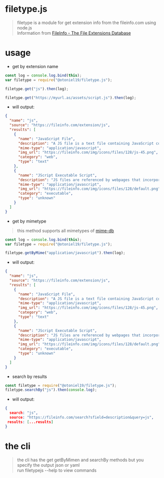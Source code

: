 # filetype.js

> filetype is a module for get extension info from the fileinfo.com using node.js <br>
> Information from [FileInfo - The File Extensions Database](https://fileinfo.com)

# usage

- get by extension name

```js
const log = console.log.bind(this);
var filetype = require("@otoniel19/filetype.js");

filetype.get("js").then(log);

filetype.get("https://myurl.as/assets/script.js").then(log);
```

- will output:

```json
{
  "name": "js",
  "source": "https://fileinfo.com/extension/js",
  "results": [
    {
      "name": "JavaScript File",
      "description": "A JS file is a text file containing JavaScript code that is used to execute JavaScript instructions in webpages. It may include functions that open and close windows, validate form fields, enable rollover images, or create dropdown menus.",
      "mime-type": "application/javascript",
      "img_url": "https://fileinfo.com/img/icons/files/128/js-45.png",
      "category": "web",
      "type": "text"
    },
    {
      "name": "JScript Executable Script",
      "description": "JS files are referenced by webpages that incorporate JavaScript functions. They are usually imported in the or sections of the HTML. JS files are helpful when the same JavaScript code is used in multiple webpages as they allow the different pages to reference the code in the one external JS file.",
      "mime-type": "application/javascript",
      "img_url": "https://fileinfo.com/img/icons/files/128/default.png",
      "category": "executable",
      "type": "unknown"
    }
  ]
}
```

- get by mimetype

> this method supports all mimetypes of [mime-db](https://raw.githubusercontent.com/jshttp/mime-db/master/db.json)

```js
const log = console.log.bind(this);
var filetype = require("@otoniel19/filetype.js");

filetype.getByMime("application/javascript").then(log);
```

- will output:

```json
{
  "name": "js",
  "source": "https://fileinfo.com/extension/js",
  "results": [
    {
      "name": "JavaScript File",
      "description": "A JS file is a text file containing JavaScript code that is used to execute JavaScript instructions in webpages. It may include functions that open and close windows, validate form fields, enable rollover images, or create dropdown menus.",
      "mime-type": "application/javascript",
      "img_url": "https://fileinfo.com/img/icons/files/128/js-45.png",
      "category": "web",
      "type": "text"
    },
    {
      "name": "JScript Executable Script",
      "description": "JS files are referenced by webpages that incorporate JavaScript functions. They are usually imported in the or sections of the HTML. JS files are helpful when the same JavaScript code is used in multiple webpages as they allow the different pages to reference the code in the one external JS file.",
      "mime-type": "application/javascript",
      "img_url": "https://fileinfo.com/img/icons/files/128/default.png",
      "category": "executable",
      "type": "unknown"
    }
  ]
}
```

- search by results

```js
const filetype = require("@otoniel19/filetype.js");
filetype.searchBy("js").then(console.log);
```

- will output:

```json
{
  search: "js",
  source: "https://fileinfo.com/search?sfield=description&query=js",
 results: [...results]
}
```

# the cli

> the cli has the get getByMimen and searchBy methods but you specify the output json or yaml
> <br>
> run filetypejs --help to view commands
